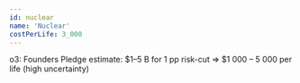 ```yaml
---
id: nuclear
name: 'Nuclear'
costPerLife: 3_000
---
```


o3: Founders Pledge estimate: $1–5 B for 1 pp risk-cut ⇒ $1 000 – 5 000 per life (high uncertainty)
